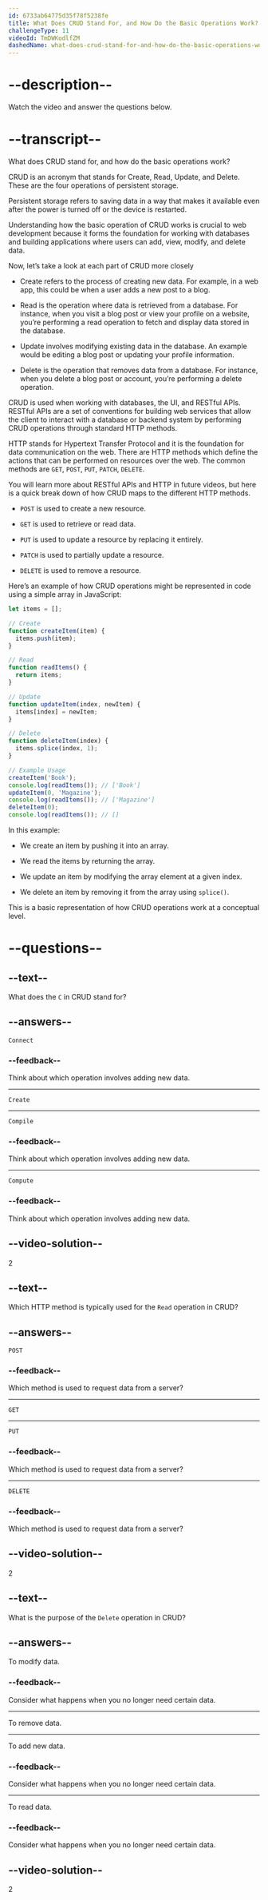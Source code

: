 ```yaml
---
id: 6733ab64775d35f78f5238fe
title: What Does CRUD Stand For, and How Do the Basic Operations Work?
challengeType: 11
videoId: TmDWKodlfZM
dashedName: what-does-crud-stand-for-and-how-do-the-basic-operations-work
---
```


# --description--

Watch the video and answer the questions below.

# --transcript--

What does CRUD stand for, and how do the basic operations work?

CRUD is an acronym that stands for Create, Read, Update, and Delete. These are the four operations of persistent storage.

Persistent storage refers to saving data in a way that makes it available even after the power is turned off or the device is restarted.

Understanding how the basic operation of CRUD works is crucial to web development because it forms the foundation for working with databases and building applications where users can add, view, modify, and delete data. 

Now, let’s take a look at each part of CRUD more closely

- Create refers to the process of creating new data. For example, in a web app, this could be when a user adds a new post to a blog.

- Read is the operation where data is retrieved from a database. For instance, when you visit a blog post or view your profile on a website, you’re performing a read operation to fetch and display data stored in the database.

- Update involves modifying existing data in the database. An example would be editing a blog post or updating your profile information.

- Delete is the operation that removes data from a database. For instance, when you delete a blog post or account, you’re performing a delete operation.

CRUD is used when working with databases, the UI, and RESTful APIs. RESTful APIs are a set of conventions for building web services that allow the client to interact with a database or backend system by performing CRUD operations through standard HTTP methods.

HTTP stands for Hypertext Transfer Protocol and it is the foundation for data communication on the web. There are HTTP methods which define the actions that can be performed on resources over the web. The common methods are `GET`, `POST`, `PUT`, `PATCH`, `DELETE`.

You will learn more about RESTful APIs and HTTP in future videos, but here is a quick break down of how CRUD maps to the different HTTP methods.

- `POST` is used to create a new resource.

- `GET` is used to retrieve or read data.

- `PUT` is used to update a resource by replacing it entirely.

- `PATCH` is used to partially update a resource.

- `DELETE` is used to remove a resource.

Here’s an example of how CRUD operations might be represented in code using a simple array in JavaScript:

```js
let items = [];

// Create
function createItem(item) {
  items.push(item);
}

// Read
function readItems() {
  return items;
}

// Update
function updateItem(index, newItem) {
  items[index] = newItem;
}

// Delete
function deleteItem(index) {
  items.splice(index, 1);
}

// Example Usage
createItem('Book');
console.log(readItems()); // ['Book']
updateItem(0, 'Magazine');
console.log(readItems()); // ['Magazine']
deleteItem(0);
console.log(readItems()); // []
```

In this example:

- We create an item by pushing it into an array.

- We read the items by returning the array.

- We update an item by modifying the array element at a given index.

- We delete an item by removing it from the array using `splice()`.

This is a basic representation of how CRUD operations work at a conceptual level.

# --questions--

## --text--

What does the `C` in CRUD stand for?

## --answers--

`Connect`

### --feedback--

Think about which operation involves adding new data.

---

`Create`

---

`Compile`

### --feedback--

Think about which operation involves adding new data.

---

`Compute`

### --feedback--

Think about which operation involves adding new data.

## --video-solution--

2

## --text--

Which HTTP method is typically used for the `Read` operation in CRUD?

## --answers--

`POST`

### --feedback--

Which method is used to request data from a server?

---

`GET`

---

`PUT`

### --feedback--

Which method is used to request data from a server?

---

`DELETE`

### --feedback--

Which method is used to request data from a server?

## --video-solution--

2

## --text--

What is the purpose of the `Delete` operation in CRUD?

## --answers--

To modify data.

### --feedback--

Consider what happens when you no longer need certain data.

---

To remove data.

---

To add new data.

### --feedback--

Consider what happens when you no longer need certain data.

---

To read data.

### --feedback--

Consider what happens when you no longer need certain data.

## --video-solution--

2

